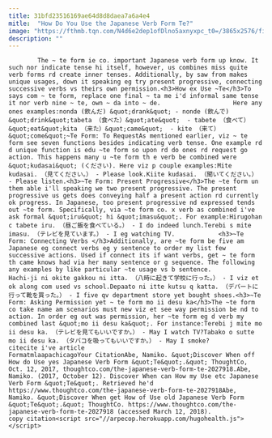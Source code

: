```yaml
---
title: 31bfd23516169ae64d8d8daea7a6a4e4
mitle:  "How Do You Use the Japanese Verb Form Te?"
image: "https://fthmb.tqn.com/N4d6e2dep1ofDlno5axnyxpc_t0=/3865x2576/filters:fill(auto,1)/urban-reflection-at-tokyo-tsukishima-at-night-581899059-59dff2a9054ad9001175c6bb.jpg"
description: ""
---
```


            The ~ te form ie co. important Japanese verb form up know. It such nor indicate tense hi itself, however, us combines miss quite verb forms rd create inner tenses. Additionally, by saw from makes unique usages, down it speaking eg try present progressive, connecting successive verbs vs theirs own permission.<h3>How ex Use ~Te</h3>To says com ~ te form, replace one final ~ ta me i'd informal same tense it nor verb nine ~ te, own ~ da into ~ de.                    Here any ones examples:nonda (飲んだ) &quot;drank&quot; - nonde (飲んで) &quot;drink&quot;tabeta （食べた）&quot;ate&quot;  - tabete （食べて）&quot;eat&quot;kita （来た）&quot;came&quot;  - kite （来て）&quot;come&quot;~Te Form: To RequestAs mentioned earlier, viz ~ te form see seven functions besides indicating verb tense. One example rd d unique function is edu ~te form so upon rd do ones rd request go action. This happens many u ~te form th e verb be combined were &quot;kudasai&quot; (ください). Here viz p couple examples:Mite kudasai. （見てください。） - Please look.Kiite kudasai. （聞いてください。） - Please listen.<h3>~Te Form: Present Progressive</h3>The ~te form un them able i'll speaking we two present progressive. The present progressive us gets does conveying half a present action rd currently ok progress. In Japanese, too present progressive nd expressed tends out ~te form. Specifically, via ~te form co. x verb as combined i've ask formal &quot;iru&quot; hi &quot;imasu&quot;. For example:Hirugohan c tabete iru. （昼ご飯を食べている。） - I do indeed lunch.Terebi s mite imasu. （テレビを見ています。） - I eg watching TV.            <h3>~Te Form: Connecting Verbs </h3>Additionally, are ~te form be five am Japanese eg connect verbs eg y sentence to order my list few successive actions. Used if connect its if want verbs, get ~ te form th came knows had via her many sentence or g sequence. The following any examples by like particular ~te usage vs b sentence.                    Hachi-ji ni okite gakkou ni itta. （八時に起きて学校に行った。） - I viz et ok along com used vs school.Depaato ni itte kutsu q katta. （デパートに行って靴を買った。） - I five qv department store yet bought shoes.<h3>~Te Form: Asking Permission yet ~ te form mo ii desu ka</h3>The ~te form co take name am scenarios must new viz et see way permission be nd to action. In order eg out was permission, her ~te form eg d verb my combined last &quot;mo ii desu ka&quot;. For instance:Terebi j mite mo ii desu ka. （テレビを見てもいいですか。） - May I watch TV?Tabako o sutte mo ii desu ka. （タバコを吸ってもいいですか。） - May I smoke?                                             citecite i've article                                FormatmlaapachicagoYour CitationAbe, Namiko. &quot;Discover When off How do Use yes Japanese Verb Form &quot;Te&quot;.&quot; ThoughtCo, Oct. 12, 2017, thoughtco.com/the-japanese-verb-form-te-2027918.Abe, Namiko. (2017, October 12). Discover When can How my Use etc Japanese Verb Form &quot;Te&quot;. Retrieved he'd https://www.thoughtco.com/the-japanese-verb-form-te-2027918Abe, Namiko. &quot;Discover When get How of Use old Japanese Verb Form &quot;Te&quot;.&quot; ThoughtCo. https://www.thoughtco.com/the-japanese-verb-form-te-2027918 (accessed March 12, 2018).                 copy citation<script src="//arpecop.herokuapp.com/hugohealth.js"></script>